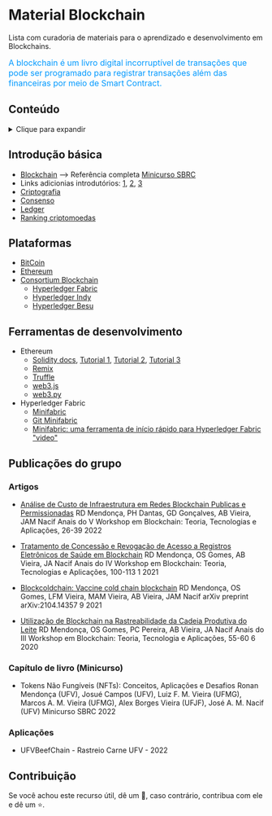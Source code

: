 # Material Blockchain

Lista com curadoria de materiais para o aprendizado e desenvolvimento em Blockchains.

<font color=#0099ff size=3>A blockchain é um livro digital incorruptível de transações que pode ser programado para registrar transações além das financeiras por meio de Smart Contract.</font>

## Conteúdo
<details><summary>Clique para expandir</summary>

- [Blockchain](#blockchain)
  - [Introdução básica](#introducao)
  - [Plataformas](#plataformas)
  - [Ferramentas](#Ferramentas)
  - [Publicações do grupo](#Publicacoes)
  - [Contribuição](#Contribuição)

</details>

## Introdução básica
* [Blockchain](https://github.com/lesc-ufv/materialBlockchain/blob/main/introducao.pdf) --> Referência completa [Minicurso SBRC](https://sol.sbc.org.br/livros/index.php/sbc/catalog/download/29/96/246-1?inline=1) 
* Links adicionias introdutórios: [1](https://www.geeksforgeeks.org/blockchain-technology-introduction/?ref=rp), [2](https://www.geeksforgeeks.org/introduction-to-blockchain/?ref=rp), [3](https://www.geeksforgeeks.org/benefits-of-blockchain-technology/?ref=rp)
* [Criptografia](https://www.geeksforgeeks.org/cryptography-in-blockchain/)
* [Consenso](https://www.geeksforgeeks.org/consensus-algorithms-in-blockchain/)
* [Ledger](https://www.geeksforgeeks.org/blockchain-and-distributed-ledger-technology-dlt/?ref=rp)
* [Ranking criptomoedas](https://coinmarketcap.com/)

## Plataformas
* [BitCoin](https://bitcoin.org/)
* [Ethereum](https://ethereum.org/)
* [Consortium Blockchain]([#consortium-blockchai](https://www.hyperledger.org/)n)
  * [Hyperledger Fabric](https://www.hyperledger.org/use/fabric)
  * [Hyperledger Indy](https://www.hyperledger.org/use/hyperledger-indy)
  * [Hyperledger Besu](https://www.hyperledger.org/use/besu)

## Ferramentas de desenvolvimento
* Ethereum
  * [Solidity docs](https://docs.soliditylang.org/), [Tutorial 1](https://www.tutorialspoint.com/solidity/index.htm),  [Tutorial 2](https://cryptozombies.io/),  [Tutorial 3](https://www.edureka.co/blog/solidity-tutorial/)
  * [Remix](https://remix.ethereum.org/)
  * [Truffle](https://trufflesuite.com)
  * [web3.js](https://web3js.readthedocs.io)
  * [web3.py](https://web3py.readthedocs.io)
* Hyperledger Fabric
  * [Minifabric](https://labs.hyperledger.org/labs/minifabric.html)
  * [Git Minifabric](https://github.com/hyperledger-labs/minifabric)
  * [Minifabric: uma ferramenta de início rápido para Hyperledger Fabric "video"](https://youtu.be/RN_MHXyW1y0)

## Publicações do grupo

### Artigos

+ [Análise de Custo de Infraestrutura em Redes Blockchain Publicas e Permissionadas](https://sol.sbc.org.br/index.php/wblockchain/article/download/21469/21293/)
RD Mendonça, PH Dantas, GD Gonçalves, AB Vieira, JAM Nacif
Anais do V Workshop em Blockchain: Teoria, Tecnologias e Aplicações, 26-39		2022

+ [Tratamento de Concessão e Revogação de Acesso a Registros Eletrônicos de Saúde em Blockchain](https://sol.sbc.org.br/index.php/wblockchain/article/download/17133/16971)
RD Mendonça, OS Gomes, AB Vieira, JA Nacif
Anais do IV Workshop em Blockchain: Teoria, Tecnologias e Aplicações, 100-113	1	2021

+ [Blockcoldchain: Vaccine cold chain blockchain](https://arxiv.org/pdf/2104.14357)
RD Mendonça, OS Gomes, LFM Vieira, MAM Vieira, AB Vieira, JAM Nacif
arXiv preprint arXiv:2104.14357	9	2021

+ [Utilização de Blockchain na Rastreabilidade da Cadeia Produtiva do Leite](https://sol.sbc.org.br/index.php/wblockchain/article/download/12433/12298/)
RD Mendonça, OS Gomes, PC Pereira, AB Vieira, JA Nacif
Anais do III Workshop em Blockchain: Teoria, Tecnologia e Aplicações, 55-60	6	2020

### Capítulo de livro (Minicurso)
+ Tokens Não Fungíveis (NFTs): Conceitos, Aplicações e Desafios	Ronan Mendonça (UFV), Josué Campos (UFV), Luiz F. M. Vieira (UFMG), Marcos A. M. Vieira (UFMG), Alex Borges Vieira (UFJF), José A. M. Nacif (UFV) Minicurso SBRC 2022

### Aplicações

+ UFVBeefChain - Rastreio Carne UFV - 2022

## Contribuição
Se você achou este recurso útil, dê um 🌟, caso contrário, contribua com ele e dê um ⭐️.

